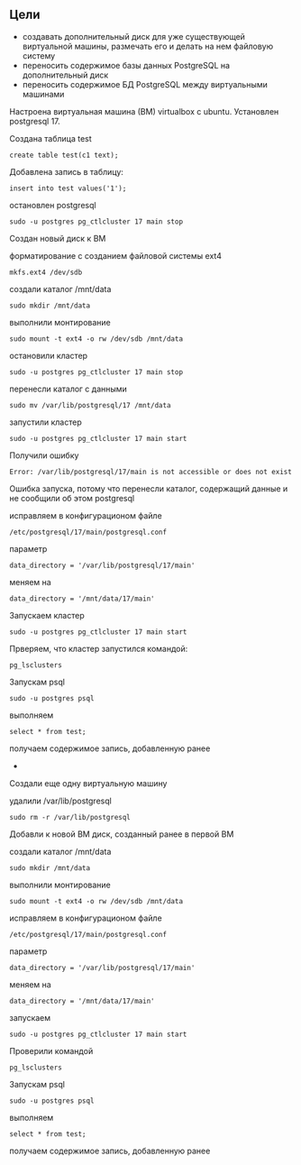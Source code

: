 ## Цели
* создавать дополнительный диск для уже существующей виртуальной машины, размечать его и делать на нем файловую систему
* переносить содержимое базы данных PostgreSQL на дополнительный диск
* переносить содержимое БД PostgreSQL между виртуальными машинами


Настроена виртуальная машина (ВМ) virtualbox с ubuntu.
Установлен postgresql 17.

Создана таблица test
```
create table test(c1 text);
```

Добавлена запись в таблицу:
```
insert into test values('1');
```

остановлен postgresql
```
sudo -u postgres pg_ctlcluster 17 main stop
```

Создан новый диск к ВМ

форматирование с созданием файловой системы ext4
```
mkfs.ext4 /dev/sdb
```

создали каталог /mnt/data
```
sudo mkdir /mnt/data
```

выполнили монтирование
```
sudo mount -t ext4 -o rw /dev/sdb /mnt/data
```

остановили кластер
```
sudo -u postgres pg_ctlcluster 17 main stop
```

перенесли каталог с данными
```
sudo mv /var/lib/postgresql/17 /mnt/data
```

запустили кластер
```
sudo -u postgres pg_ctlcluster 17 main start
```

Получили ошибку
```
Error: /var/lib/postgresql/17/main is not accessible or does not exist
```
Ошибка запуска, потому что перенесли каталог, содержащий данные и не сообщили об этом postgresql

исправляем в конфигурационом файле
```
/etc/postgresql/17/main/postgresql.conf
```
параметр
```
data_directory = '/var/lib/postgresql/17/main'
```
меняем на
```
data_directory = '/mnt/data/17/main'
```

Запускаем кластер
```
sudo -u postgres pg_ctlcluster 17 main start
```

Прверяем, что кластер запустился командой:
```
pg_lsclusters
```

Запускам psql
```
sudo -u postgres psql
```

выполняем
```
select * from test;
```

получаем содержимое запись, добавленную ранее

*
Создали еще одну виртуальную машину

удалили /var/lib/postgresql
```
sudo rm -r /var/lib/postgresql
```

Добавли к новой ВМ диск, созданный ранее в первой ВМ

создали каталог /mnt/data
```
sudo mkdir /mnt/data
```

выполнили монтирование
```
sudo mount -t ext4 -o rw /dev/sdb /mnt/data
```

исправляем в конфигурационом файле
```
/etc/postgresql/17/main/postgresql.conf
```
параметр
```
data_directory = '/var/lib/postgresql/17/main'
```
меняем на
```
data_directory = '/mnt/data/17/main'
```

запускаем
```
sudo -u postgres pg_ctlcluster 17 main start
```

Проверили командой
```
pg_lsclusters
```

Запускам psql
```
sudo -u postgres psql
```

выполняем
```
select * from test;
```
получаем содержимое запись, добавленную ранее
